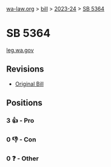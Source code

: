 [wa-law.org](/) > [bill](/bill/) > [2023-24](/bill/2023-24/) > [SB 5364](/bill/2023-24/sb/5364/)

# SB 5364
[leg.wa.gov](https://app.leg.wa.gov/billsummary?BillNumber=5364&Year=2023&Initiative=false)

## Revisions
* [Original Bill](1/)

## Positions
### 3 👍 - Pro

### 0 👎 - Con

### 0 ❓ - Other
